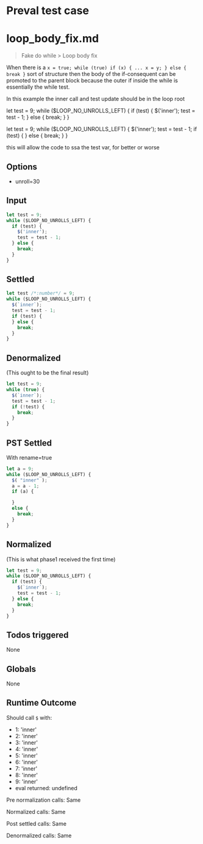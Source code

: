 # Preval test case

# loop_body_fix.md

> Fake do while > Loop body fix

When there is a `x = true; while (true) if (x) { ... x = y; } else { break }` sort of structure then the body of the if-consequent
can be promoted to the parent block because the outer if inside the while is essentially the while test.

In this example the inner call and test update should be in the loop root

let test = 9;
while ($LOOP_NO_UNROLLS_LEFT) {
    if (test) {
      $('inner');
      test = test - 1;
    } else {
        break;
    }
}

let test = 9;
while ($LOOP_NO_UNROLLS_LEFT) {
    $('inner');
    test = test - 1;
    if (test) {
    } else {
        break;
    }
}

this will allow the code to ssa the test var, for better or worse

## Options

- unroll=30

## Input

`````js filename=intro
let test = 9;
while ($LOOP_NO_UNROLLS_LEFT) {
  if (test) {
    $('inner');
    test = test - 1;
  } else {
    break;
  }
}
`````


## Settled


`````js filename=intro
let test /*:number*/ = 9;
while ($LOOP_NO_UNROLLS_LEFT) {
  $(`inner`);
  test = test - 1;
  if (test) {
  } else {
    break;
  }
}
`````


## Denormalized
(This ought to be the final result)

`````js filename=intro
let test = 9;
while (true) {
  $(`inner`);
  test = test - 1;
  if (!test) {
    break;
  }
}
`````


## PST Settled
With rename=true

`````js filename=intro
let a = 9;
while ($LOOP_NO_UNROLLS_LEFT) {
  $( "inner" );
  a = a - 1;
  if (a) {

  }
  else {
    break;
  }
}
`````


## Normalized
(This is what phase1 received the first time)

`````js filename=intro
let test = 9;
while ($LOOP_NO_UNROLLS_LEFT) {
  if (test) {
    $(`inner`);
    test = test - 1;
  } else {
    break;
  }
}
`````


## Todos triggered


None


## Globals


None


## Runtime Outcome


Should call `$` with:
 - 1: 'inner'
 - 2: 'inner'
 - 3: 'inner'
 - 4: 'inner'
 - 5: 'inner'
 - 6: 'inner'
 - 7: 'inner'
 - 8: 'inner'
 - 9: 'inner'
 - eval returned: undefined

Pre normalization calls: Same

Normalized calls: Same

Post settled calls: Same

Denormalized calls: Same
